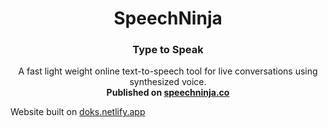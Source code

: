<h1 align="center">
  SpeechNinja
</h1>

<h3 align="center">
  Type to Speak
</h3>

<p align="center">
  A fast light weight online text-to-speech tool for live conversations using synthesized voice.
  <br/>
  <b>Published on <a href="https://speechninja.co">speechninja.co</a></b>
</p>


Website built on [doks.netlify.app](https://doks.netlify.app/)
